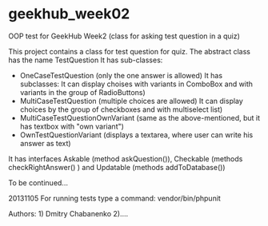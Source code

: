 geekhub_week02
==============

OOP test for GeekHub Week2 (class for asking test question in a quiz)

This project contains a class for test question for quiz.
The abstract class has the name TestQuestion
It has sub-classes: 
- OneCaseTestQuestion (only the one answer is allowed) It has subclasses:
    It can display choises with variants in ComboBox and with variants in the group of RadioButtons)
- MultiCaseTestQuestion (multiple choices are allowed)
   It can display choices by the group of checkboxes and with multiselect list)
- MultiCaseTestQuestionOwnVariant (same as the above-mentioned, but it has textbox with "own variant")
- OwnTestQuestionVariant (displays a textarea, where user can write his answer as text)

It has interfaces Askable (method askQuestion()), Checkable (methods checkRightAnswer() ) and Updatable (methods addToDatabase())

To be continued...

20131105
For running tests type a command:
vendor/bin/phpunit

Authors: 1) Dmitry Chabanenko 2)....
